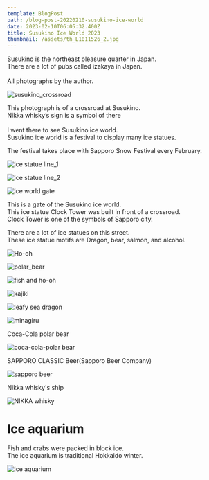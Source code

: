 ```yaml
---
template: BlogPost
path: /blog-post-20220210-susukino-ice-world
date: 2023-02-10T06:05:32.400Z
title: Susukino Ice World 2023
thumbnail: /assets/th_L1011526_2.jpg
---
```

Susukino is the northeast pleasure quarter in Japan.\
There are a lot of pubs called izakaya in Japan.\
\
All photographs by the author.

![](/assets/th_L1011574_2.jpg "susukino_crossroad")

This photograph is of a crossroad at Susukino.\
Nikka whisky’s sign is a symbol of there\
\
I went there to see Susukino ice world.\
Susukino ice world is a festival to display many ice statues.

The festival takes place with Sapporo Snow Festival every February.

![](/assets/th_L1011505_2.jpg "ice statue line_1")

![](/assets/th_L1011571_2.jpg "ice statue line_2")

![](/assets/th_L1011490_2.jpg "ice world gate")

This is a gate of the Susukino ice world.\
This ice statue Clock Tower was built in front of a crossroad.\
Clock Tower is one of the symbols of Sapporo city.

There are a lot of ice statues on this street.\
These ice statue motifs are Dragon, bear, salmon, and alcohol.

![](/assets/th_L1011498_2.jpg "Ho-oh")

![](/assets/th_L1011511_2.jpg "polar_bear")

![](/assets/th_L1011517.jpg "fish and ho-oh")

![](/assets/th_L1011537_2.jpg "kajiki")

![](/assets/th_L1011540_2.jpg "leafy sea dragon")

![](/assets/th_L1011545_2.jpg "minagiru")

C﻿oca-Cola polar bear

![](/assets/th_L1011567_2.jpg "coca-cola-polar bear")

S﻿APPORO CLASSIC Beer(Sapporo Beer Company)

![](/assets/th_L1011569_2.jpg "sapporo beer")

Nikka whisky's ship

![](/assets/th_L1011494_2.jpg "NIKKA whisky")

# Ice aquarium

Fish and crabs were packed in block ice.\
The ice aquarium is traditional Hokkaido winter.

![](/assets/th_L1011492_2.jpg "ice aquarium")
